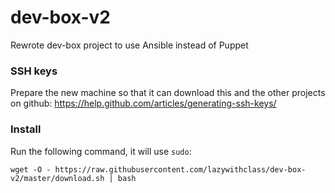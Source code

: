 # dev-box-v2
Rewrote dev-box project to use Ansible instead of Puppet

### SSH keys

Prepare the new machine so that it can download this and the other projects on github: https://help.github.com/articles/generating-ssh-keys/

### Install

Run the following command, it will use `sudo`:

`wget -O - https://raw.githubusercontent.com/lazywithclass/dev-box-v2/master/download.sh | bash`
